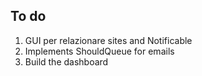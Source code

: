 ## To do

1. GUI per relazionare sites and Notificable
2. Implements ShouldQueue for emails
3. Build the dashboard
